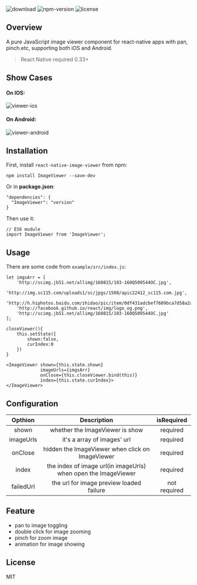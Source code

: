 ![download](https://img.shields.io/npm/dt/ImageViewer.svg) ![npm-version](https://img.shields.io/npm/v/ImageViewer.svg) ![license](https://img.shields.io/npm/l/ImageViewer.svg)

## Overview
A pure JavaScript image viewer component for react-native apps with pan, pinch.etc, supporting both iOS and Android.

>React Native required 0.33+

## Show Cases

#### On IOS:
![viewer-ios](http://i1.piimg.com/567571/fb99f550e3ed72f3.gif)

#### On Android:
![viewer-android](http://p1.bqimg.com/567571/a51bff7b99e0462b.gif)

## Installation
First, install `react-native-image-viewer` from npm:

```
npm install ImageViewer --save-dev
```

Or in **package.json**:

```
"dependencies": {
  "ImageViewer": "version"
}
```

Then use it:

```
// ES6 mudule
import ImageViewer from 'ImageViewer';
```

## Usage
There are some code from `example/src/index.js`:

```
let imgsArr = [
    'http://scimg.jb51.net/allimg/160815/103-160Q509544OC.jpg',
    'http://img.sc115.com/uploads1/sc/jpgs/1508/apic22412_sc115.com.jpg',
    'http://h.hiphotos.baidu.com/zhidao/pic/item/0df431adcbef7609bca7d58a2adda3cc7cd99e73.jpg',
    'http://facebook.github.io/react/img/logo_og.png',
    'http://scimg.jb51.net/allimg/160815/103-160Q509544OC.jpg'
];

closeViewer(){
    this.setState({
        shown:false,
        curIndex:0
    })
}

<ImageViewer shown={this.state.shown}
             imageUrls={imgsArr}
             onClose={this.closeViewer.bind(this)}
             index={this.state.curIndex}>
</ImageViewer>
```

## Configuration
|Opthion|Description|isRequired|
|:--:|:--:|:--:|
|shown|whether the ImageViewer is show|required|
|imageUrls|it's a array of images' url|required|
|onClose|hidden the ImageViewer when click on ImageViewer|required|
|index|the index of image url(in imageUrls) when open the ImageViewer|required|
|failedUrl|the url for image preview loaded failure|not required|

## Feature

* pan to image toggling 
* double click for image zooming
* pinch for zoom image
* animation for image showing

## License
MIT
